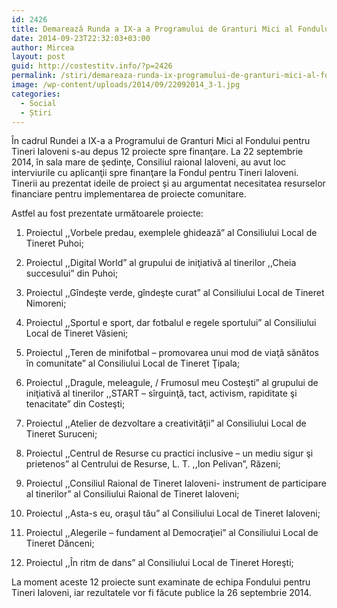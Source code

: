 ```yaml
---
id: 2426
title: Demarează Runda a IX-a a Programului de Granturi Mici al Fondului pentru Tineri Ialoveni
date: 2014-09-23T22:32:03+03:00
author: Mircea
layout: post
guid: http://costestitv.info/?p=2426
permalink: /stiri/demareaza-runda-ix-programului-de-granturi-mici-al-fondului-pentru-tineri-ialoveni/
image: /wp-content/uploads/2014/09/22092014_3-1.jpg
categories:
  - Social
  - Știri
---
```

În cadrul Rundei a IX-a a Programului de Granturi Mici al Fondului pentru Tineri Ialoveni s-au depus 12 proiecte spre finanţare. <!--more-->La 22 septembrie 2014, în sala mare de şedinţe, Consiliul raional Ialoveni, au avut loc interviurile cu aplicanţii spre finanţare la Fondul pentru Tineri Ialoveni. Tinerii au prezentat ideile de proiect şi au argumentat necesitatea resurselor financiare pentru implementarea de proiecte comunitare.

Astfel au fost prezentate următoarele proiecte:

1. Proiectul ,,Vorbele predau, exemplele ghidează&#8221; al Consiliului Local de Tineret Puhoi;

2. Proiectul ,,Digital World&#8221; al grupului de iniţiativă al tinerilor ,,Cheia succesului&#8221; din Puhoi;

3. Proiectul ,,Gîndeşte verde, gîndeşte curat&#8221; al Consiliului Local de Tineret Nimoreni;

4. Proiectul ,,Sportul e sport, dar fotbalul e regele sportului&#8221; al Consiliului Local de Tineret Văsieni;

5. Proiectul ,,Teren de minifotbal – promovarea unui mod de viaţă sănătos în comunitate&#8221; al Consiliului Local de Tineret Ţipala;

6. Proiectul ,,Dragule, meleagule, / Frumosul meu Costeşti&#8221; al grupului de iniţiativă al tinerilor ,,START – sîrguinţă, tact, activism, rapiditate şi tenacitate&#8221; din Costeşti;

7. Proiectul ,,Atelier de dezvoltare a creativităţii&#8221; al Consiliului Local de Tineret Suruceni;

8. Proiectul ,,Centrul de Resurse cu practici inclusive – un mediu sigur şi prietenos&#8221; al Centrului de Resurse, L. T. ,,Ion Pelivan&#8221;, Răzeni;

9. Proiectul ,,Consiliul Raional de Tineret Ialoveni- instrument de participare al tinerilor&#8221; al Consiliului Raional de Tineret Ialoveni;

10. Proiectul ,,Asta-s eu, oraşul tău&#8221; al Consiliului Local de Tineret Ialoveni;

11. Proiectul ,,Alegerile – fundament al Democraţiei&#8221; al Consiliului Local de Tineret Dănceni;

12. Proiectul ,,În ritm de dans&#8221; al Consiliului Local de Tineret Horeşti;

La moment aceste 12 proiecte sunt examinate de echipa Fondului pentru Tineri Ialoveni, iar rezultatele vor fi făcute publice la 26 septembrie 2014.
